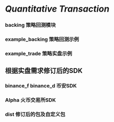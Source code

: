# _**Quantitative Transaction**_

### backing 策略回测模块

### example_backing 策略回测示例

### example_trade 策略实盘示例

## 根据实盘需求修订后的SDK

### binance_f binance_d 币安SDK

### Alpha 火币交易所SDK

### dist 修订后的包及自定义包
